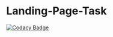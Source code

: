 # Landing-Page-Task

[![Codacy Badge](https://api.codacy.com/project/badge/Grade/b5a424eec99942bb8c8d389fdc264659)](https://app.codacy.com/gh/kingjamesx/Landing-Page-Task?utm_source=github.com&utm_medium=referral&utm_content=kingjamesx/Landing-Page-Task&utm_campaign=Badge_Grade_Settings)
